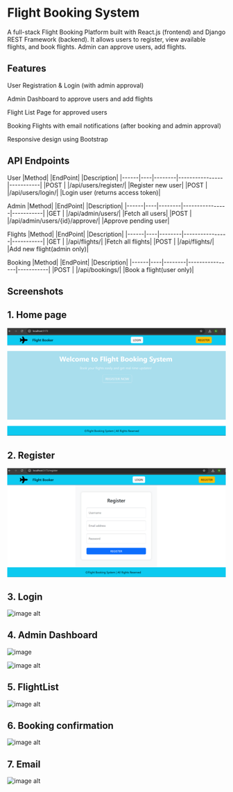 # Flight Booking System

A full-stack Flight Booking Platform built with React.js (frontend) and Django REST Framework (backend).
It allows users to register, view available flights, and book flights. Admin can approve users, add flights.

## Features

User Registration & Login (with admin approval)

Admin Dashboard to approve users and add flights

Flight List Page for approved users

Booking Flights with email notifications (after booking and admin approval)

Responsive design using Bootstrap

## API Endpoints

User
|Method|    |EndPoint|                |Description|
|------|----|--------|----------------|-----------|
|POST  |    |/api/users/register/|    |Register new user|
|POST  |    |/api/users/login/|       |Login user (returns access token)|

Admin
|Method|    |EndPoint|                |Description|
|------|----|--------|----------------|-----------|
|GET  |    |/api/admin/users/|    |Fetch all users|
|POST  |    |/api/admin/users/{id}/approve/|       |Approve pending user|

Flights
|Method|    |EndPoint|                |Description|
|------|----|--------|----------------|-----------|
|GET  |    |/api/flights/|    |Fetch all flights|
|POST  |    |/api/flights/|       |Add new flight(admin only)|

Booking
|Method|    |EndPoint|                |Description|
|------|----|--------|----------------|-----------|
|POST |    |/api/bookings/|    |Book a flight(user only)|






## Screenshots

## 1. Home page
![image alt](https://github.com/Nikhila-27/Flight-Booking-Management/blob/a2d8899250fb9ef828f43bb9a7f11e919c776361/client/FlightProject/Screenshot%202025-10-25%20112729.png)

## 2. Register
![image alt](https://github.com/Nikhila-27/Flight-Booking-Management/blob/6b439593dd86800698e5b1f60605a2e9b2c5cc13/client/FlightProject/Screenshot%202025-10-25%20111928.png)

## 3. Login
![image alt](https://github.com/Nikhila-27/Air-Booking/blob/8ac98a2801ee1342cb0a10de7a40ead539f1d875/Screenshot%202025-10-25%20111954.png)

## 4. Admin Dashboard
![image](https://github.com/Nikhila-27/Air-Booking/blob/1ca0b345f290a47efe2ea6f3b90741be6e980710/Screenshot%202025-10-25%20112339.png)

![image alt](https://github.com/Nikhila-27/Air-Booking/blob/bdc41f2f64248619d15e15236d5f0803b5930993/Screenshot%202025-10-25%20112408.png)

## 5. FlightList
![image alt](https://github.com/Nikhila-27/Air-Booking/blob/8b1d494b0103d779674ec5da74139c788addf980/Screenshot%202025-10-25%20112540.png)

## 6. Booking confirmation
![image alt](https://github.com/Nikhila-27/Air-Booking/blob/fc7349f3bbd439909508c5f667cc7dc29e2c712f/Screenshot%202025-10-25%20112619.png)

## 7. Email
![image alt](https://github.com/Nikhila-27/Air-Booking/blob/f6f082ba360b25b8b3c1dec5be9ded2ee1ee8f31/Screenshot%202025-10-25%20123923.png)
